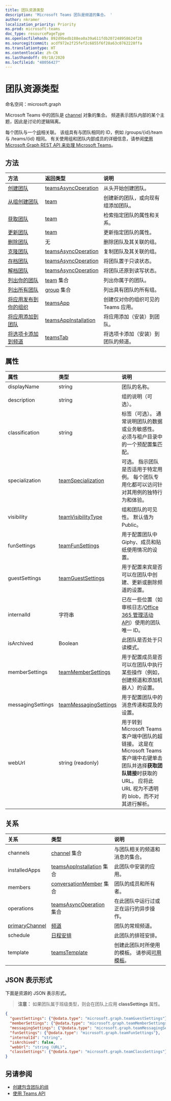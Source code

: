 ```yaml
---
title: 团队资源类型
description: 'Microsoft Teams 团队是频道的集合。 '
author: nkramer
localization_priority: Priority
ms.prod: microsoft-teams
doc_type: resourcePageType
ms.openlocfilehash: 892d9bedb188ea0a39a611fdb207248958624f28
ms.sourcegitcommit: acdf972e2f25fef2c6855f6f28a63c0762228ffa
ms.translationtype: HT
ms.contentlocale: zh-CN
ms.lasthandoff: 09/18/2020
ms.locfileid: "48056427"
---
```

# <a name="team-resource-type"></a>团队资源类型

命名空间：microsoft.graph



Microsoft Teams 中的团队是 [channel](channel.md) 对象的集合。
频道表示团队内部的某个主题，因此是讨论的逻辑隔离。

每个团队与一个[组](../resources/group.md)相关联。
该组具有与团队相同的 ID，例如 /groups/{id}/team 与 /teams/{id} 相同。
有关使用组和团队内部成员的详细信息，请参阅[使用 Microsoft Graph REST API 来处理 Microsoft Teams](teams-api-overview.md)。

## <a name="methods"></a>方法

| 方法       | 返回类型  |说明|
|:---------------|:--------|:----------|
|[创建团队](../api/team-post.md) | [teamsAsyncOperation](teamsasyncoperation.md) | 从头开始创建团队。 |
|[从组创建团队](../api/team-put-teams.md) | [team](team.md) | 创建新的团队，或向现有组添加团队。|
|[获取团队](../api/team-get.md) | [team](team.md) | 检索指定团队的属性和关系。|
|[更新团队](../api/team-update.md) | [team](team.md) |更新指定团队的属性。 |
|[删除团队](/graph/api/group-delete?view=graph-rest-1.0) | 无 |删除团队及其关联的组。 |
|[克隆团队](../api/team-clone.md) | [teamsAsyncOperation](../resources/teamsasyncoperation.md) |复制团队及其关联的组。 |
|[存档团队](../api/team-archive.md) | [teamsAsyncOperation](../resources/teamsasyncoperation.md) |将团队置于只读状态。 |
|[解档团队](../api/team-unarchive.md) | [teamsAsyncOperation](../resources/teamsasyncoperation.md) |将团队还原到读写状态。 |
|[列出你的团队](../api/user-list-joinedteams.md) | [team](team.md) 集合 | 列出你属于的团队。 |
|[列出所有团队](/graph/teams-list-all-teams) | [group](group.md) 集合 | 列出具有团队的所有组。 |
|[将应用发布到你的组织](../resources/teamsapp.md)| [teamsApp](../resources/teamsapp.md) | 创建仅对你的组织可见的 Teams 应用。 |
|[将应用添加到团队](../api/teamsappinstallation-add.md) | [teamsAppInstallation](teamsappinstallation.md) | 将应用添加（安装）到团队。|
|[将选项卡添加到频道](../api/teamstab-add.md) | [teamsTab](../resources/teamstab.md) | 将选项卡添加（安装）到团队的频道。|

## <a name="properties"></a>属性

| 属性 | 类型 | 说明 |
|:---------------|:--------|:----------|
|displayName|string| 团队的名称。 |
|description|string| 组的说明（可选）。 |
|classification|string| 标签（可选）。 通常说明团队的数据或业务敏感性。 必须与租户目录中的一个预配置集匹配。 |
|specialization|[teamSpecialization](teamspecialization.md)| 可选。 指示团队是否适用于特定用例。  每个团队专用化都可以访问针对其用例的独特行为和体验。 |
|visibility|[teamVisibilityType](teamvisibilitytype.md)| 组和团队的可见性。 默认值为 Public。 |
|funSettings|[teamFunSettings](teamfunsettings.md) |用于配置团队中 Giphy、成员和贴纸使用情况的设置。|
|guestSettings|[teamGuestSettings](teamguestsettings.md) |用于配置来宾是否可以在团队中创建、更新或删除频道的设置。|
|internalId | 字符串 | 已在一些位置（如审核日志/[Office 365 管理活动 API](https://docs.microsoft.com/office/office-365-management-api/office-365-management-activity-api-reference)）使用的团队唯一 ID。 |
|isArchived|Boolean|此团队是否处于只读模式。 |
|memberSettings|[teamMemberSettings](teammembersettings.md) |用于配置成员是否可以在团队中执行某些操作（例如，创建频道和添加机器人）的设置。|
|messagingSettings|[teamMessagingSettings](teammessagingsettings.md) |用于配置团队中的消息传递和提及的设置。|
|webUrl|string (readonly) | 用于转到 Microsoft Teams 客户端中团队的超链接。 这是在 Microsoft Teams 客户端中右键单击团队并选择**获取团队链接**时获取的 URL。 应将此 URL 视为不透明的 blob，而不对其进行解析。 |

## <a name="relationships"></a>关系

| 关系 | 类型 | 说明 |
|:---------------|:--------|:----------|
|channels|[channel](channel.md) 集合|与团队相关的频道和消息的集合。|
|installedApps|[teamsAppInstallation](teamsappinstallation.md) 集合|此团队中安装的应用。|
|members|[conversationMember](../resources/conversationmember.md) 集合|团队的成员和所有者。|
|operations|[teamsAsyncOperation](teamsasyncoperation.md) 集合| 在此团队中运行过或正在运行的异步操作。 | 
|[primaryChannel](../api/team-get-primarychannel.md)|[频道](channel.md)| 团队的常规频道。 | 
|schedule|[日程安排](schedule.md)| 此团队的排班安排。|
|template|[teamsTemplate](teamstemplate.md)| 创建此团队时所使用的模板。 请参阅[可用模板](https://docs.microsoft.com/MicrosoftTeams/get-started-with-teams-templates)。 |

## <a name="json-representation"></a>JSON 表示形式

下面是资源的 JSON 表示形式。

>**注意：** 如果团队属于班级类型，则会在团队上应用 **classSettings** 属性。

<!-- {
  "blockType": "resource",
  "@odata.type": "microsoft.graph.team",
  "baseType": "microsoft.graph.entity"
}-->

```json
{
  "guestSettings": {"@odata.type": "microsoft.graph.teamGuestSettings"},
  "memberSettings": {"@odata.type": "microsoft.graph.teamMemberSettings"},
  "messagingSettings": {"@odata.type": "microsoft.graph.teamMessagingSettings"},
  "funSettings": {"@odata.type": "microsoft.graph.teamFunSettings"},
  "internalId": "string",
  "isArchived": false,
  "webUrl": "string (URL)",
  "classSettings": {"@odata.type": "microsoft.graph.teamClassSettings"}
}
```

<!-- uuid: 8fcb5dbc-d5aa-4681-8e31-b001d5168d79
2015-10-25 14:57:30 UTC -->
<!-- {
  "type": "#page.annotation",
  "description": "team resource",
  "keywords": "",
  "section": "documentation",
  "tocPath": ""
}-->

## <a name="see-also"></a>另请参阅
- [创建包含团队的组](/graph/teams-create-group-and-team)
- [使用 Teams API](teams-api-overview.md)

